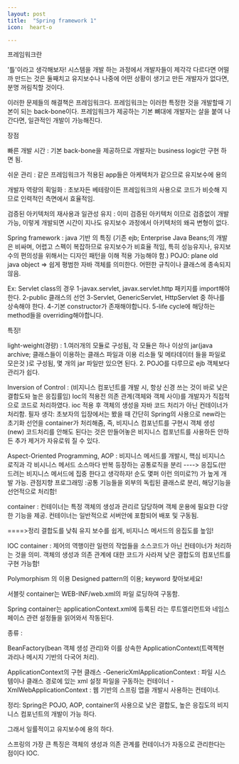 ```yaml
---
layout: post
title:  "Spring framework 1"
icon:  heart-o

---
```


프레임워크란

  '틀'이라고 생각해보자! 시스템을 개발 하는 과정에서 개발자들이 제각각 다르다면 어떨까
만드는 것은 둘째치고 유지보수나 나중에 어떤 상황이 생기고 만든 개발자가 없다면, 분명 꺼림칙할 것이다.

이러한 문제들의 해결책은 프레임워크다. 프레임워크는 이러한 특정한 것을 개발할때 기본이 되는 back-bone이다.
프레임워크가 제공하는 기본 뼈대에 개발자는 살을 붙여 나간다면, 일관적인 개발이 가능해진다.

장점

빠른 개발 시간 : 기본 back-bone을 제공하므로 개발자는 business logic만 구현 하면 됨.  

쉬운 관리 : 같은 프레임워크가 적용된 app들은 아케텍처가 같으므로 유지보수에 용의

개발자 역량의 획일화 : 초보자든 베테랑이든 프레임워크의 사용으로 코드가 비슷해 지므로 인력적인 측면에서 효율적임.

검증된 아키텍처의 재사용과 일관성 유지 : 이미 검증된 아키텍처 이므로 검증없이 개발가능, 이렇게 개발되면 시간이 지나도 유지보수 과정에서
아키텍처의 왜곡 변형이 없다.


Spring framework : java 기반 의 특징
(기존 ejb; Enterprise Java Beans;의 개발은 비싸며, 어렵고 스펙이 복잡하므로 유지보수가 비효율 적임, 특히 성능유지나, 유지보수의 편의성을 위해서는
  디자인 패턴을 이해 적용 가능해야 함.)
POJO: plane old java object => 쉽게 평범한 자바 객체를 의미한다. 어떤한 규칙이나 클래스에 종속되지 않음.

Ex: Servlet class의 경우 1-javax.servlet, javax.servlet.http 패키지를 import해야한다.
                        2-public 클래스의 선언
                        3-Servlet, GenericServlet, HttpServlet 중 하나를 상속해야 한다.
                        4-기본 constructor가 존재해야합니다.
                        5-life cycle에 해당하는 method들을 overriding해야합니다.

특징!

light-weight(경량) : 1.여러개의 모듈로 구성됨, 각 모듈은 하나 이상의 jar(java archive; 클래스들이 이용하는 클래스 파일과 이용 리소들 및 메타데이터 들을 파일로 모은것 )로 구성됨, 몇 개의 jar 파일만 있으면 된다.
                    2. POJO를 다루므로 ejb 객체보다 관리가 쉽다.

Inversion of Control : (비지니스 컴포넌트를 개발 시, 항상 신경 쓰는 것이 바로 낮은 결합도돠 높은 응집률임)
                    Ioc의 적용전 의존 관계(객체와 객체 사이)를 개발자가 직접적으로 코드로 처리하였다. ioc 적용 후 객체의 생성을
                    자바 코드 처리가 아닌 컨테이너가 처리함.
                    필자 생각: 초보자의 입장에서는 봤을 때 간단히 Spring의 사용으로 new라는 초기화 선언을 container가 처리해줌, 즉,
                    비지니스 컴포넌트를 구현시 객체 생성 (new) 코드처리를 안해도 된다는 것은 만들어놓은 비지니스 컴포넌트를 사용하든 안하든
                    추가 제거가 자유로워 질 수 있다.  

Aspect-Oriented Programming, AOP : 비지니스 메서드를 개발시, 핵심 비지니스 로직과 각 비시니스 메서드 소스마다 반복 등장하는 공통로직을 분리
  ----> 응집도(만드려는 비지니스 메서드에 집중 한다고 생각하자! 순도 몇퍼 이런 의미로?!) 가 높게 개발 가능.
  관점지향 프로그래밍 :공통 기능들을 외부의 독립된 클래스로 분리, 해당기능을 선언적으로 처리함!


container : 컨테이너는 특정 객체의 생성과 관리르 담당하며 객체 운용에 필요한 다양한 기능을 제공.
컨테이너는 일반적으로 서버안에 포함되어 배포 및 구동됨.



====>정리 결합도를 낮춰 유지 보수를 쉽게, 비지니스 메서드의 응집도를 높임!





IOC container :
제어의 역행이란 일련의 작업들을 소스코드가 아닌 컨테이너가 처리하는 것을 의미.
객체의 생성과 의존 관계에 대한 코드가 사라져 낮은 결합도의 컴포넌트를 구현 가능함!

Polymorphism 의 이용 Designed pattern의 이용; keyword 찾아보세요!


서블릿 container는 WEB-INF/web.xml의 파일 로딩하여 구동함.

Spring container는 applicationContext.xml에 등록된 <beans>라는 루트엘리먼트와 네임스페이스 관련 설정들을 읽어와서 작동된다.

종류 :

BeanFactory(bean 객체 생성 관리)와 이를 상속한 ApplicationContext(트랙젝현 과리나 메시지 기반의 다국어 처리).

ApplicationContext의 구현 클래스
-GenericXmlApplicationContext : 파일 시스템이나 클래스 경로에 있는 xml 설정 파일을 구동하는 컨테이너
-XmlWebApplicationContext : 웹 기반의 스프링 앱을 개발시 사용하는 컨테이너.




정리: Spring은 POJO, AOP, container의 사용으로 낮은 결합도, 높은 응집도의 비지니스 컴포넌트의 개발이 가능 하다.

그래서 일률적이고 유지보수에 용의 하다.

스프링의 가장 큰 특징은 객체의 생성과 의존 관계를 컨테이너가 자동으로 관리한다는 점이다 IOC.
